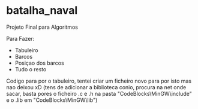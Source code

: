 batalha_naval
=============

Projeto Final para Algoritmos

Para Fazer:
 - Tabuleiro
 - Barcos
 - Posiçao dos barcos
 - Tudo o resto

Codigo para por o tabuleiro, tentei criar um ficheiro novo para por isto mas nao deixou xD (tens de adicionar a biblioteca conio, procura na net onde sacar, basta pores o ficheiro .c e .h na pasta "CodeBlocks\MinGW\include" e o .lib em "CodeBlocks\MinGW\lib")
